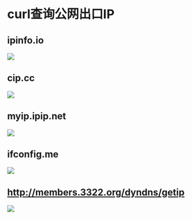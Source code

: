 # curl查询公网出口IP

## ipinfo.io

![](/Users/wangke/Documents/markdown/file/WX20200305-144114@2x.png)

## cip.cc

![](/Users/wangke/Documents/markdown/file/WX20200305-144139@2x.png)

## myip.ipip.net

![](/Users/wangke/Documents/markdown/file/WX20200305-144210@2x.png)

## ifconfig.me

![](/Users/wangke/Documents/markdown/file/WX20200305-144233@2x.png)

## http://members.3322.org/dyndns/getip

![](/Users/wangke/Documents/markdown/file/WX20200305-144341@2x.png)
